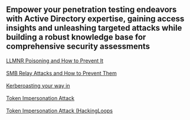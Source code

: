 ## Empower your penetration testing endeavors with Active Directory expertise, gaining access insights and unleashing targeted attacks while building a robust knowledge base for comprehensive security assessments

[LLMNR Poisoning and How to Prevent It](https://tcm-sec.com/llmnr-poisoning-and-how-to-prevent-it/)
<br></br>
[SMB Relay Attacks and How to Prevent Them](https://tcm-sec.com/smb-relay-attacks-and-how-to-prevent-them/)
<br></br>
[Kerberoasting your way in](https://medium.com/@Shorty420/kerberoasting-9108477279cc)
<br></br>
[Token Impersonation Attack](https://securitytutorials.co.uk/token-impersonation-attack/)
<br></br>
[Token Impersonation Attack (HackingLoops](https://www.hackingloops.com/token-impersonation-attack/)
<br></br>
[]()
<br></br>
[]()
<br></br>
[]()
<br></br>
[]()
<br></br>
[]()
<br></br>
[]()
<br></br>
[]()
<br></br>
[]()
<br></br>
[]()
<br></br>
[]()
<br></br>
[]()
<br></br>
[]()
<br></br>
[]()
<br></br>
[]()
<br></br>
[]()
<br></br>
[]()
<br></br>
